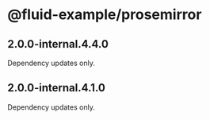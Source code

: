 # @fluid-example/prosemirror

## 2.0.0-internal.4.4.0

Dependency updates only.

## 2.0.0-internal.4.1.0

Dependency updates only.
